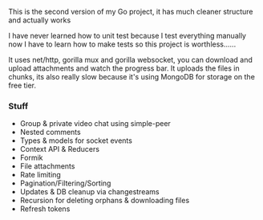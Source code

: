 This is the second version of my Go project, it has much cleaner structure and actually works 

I have never learned how to unit test because I test everything manually now I have to learn how to make tests so this project is worthless......

It uses net/http, gorilla mux and gorilla websocket, you can download and upload attachments and watch the progress bar. It uploads the files in chunks, its also really slow because it's using MongoDB for storage on the free tier.

### Stuff
- Group & private video chat using simple-peer
- Nested comments
- Types & models for socket events
- Context API & Reducers
- Formik
- File attachments
- Rate limiting
- Pagination/Filtering/Sorting
- Updates & DB cleanup via changestreams
- Recursion for deleting orphans & downloading files
- Refresh tokens